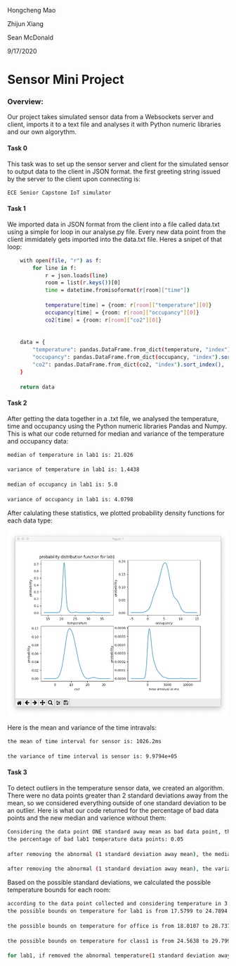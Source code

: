 Hongcheng Mao

Zhijun Xiang

Sean McDonald

9/17/2020

# Sensor Mini Project

### Overview:

Our project takes simulated sensor data from a Websockets server and client, imports it to a text file and analyses it with Python numeric libraries and our own algorythm.


#### Task 0 
		
This task was to set up the sensor server and client for the simulated sensor to output data to the client in JSON format.
the first greeting string issued by the server to the client upon connecting is:

```sh
ECE Senior Capstone IoT simulator
```

#### Task 1

We imported data in JSON format from the client into a file called data.txt using a simple for loop in our analyse.py file. Every new data point from the client immidately gets imported into the data.txt file. Heres a snipet of that loop:

```sh
    with open(file, "r") as f:
        for line in f:
            r = json.loads(line)
            room = list(r.keys())[0]
            time = datetime.fromisoformat(r[room]["time"])

            temperature[time] = {room: r[room]["temperature"][0]}
            occupancy[time] = {room: r[room]["occupancy"][0]}
            co2[time] = {room: r[room]["co2"][0]}
         

    data = {
        "temperature": pandas.DataFrame.from_dict(temperature, "index").sort_index(),
        "occupancy": pandas.DataFrame.from_dict(occupancy, "index").sort_index(),
        "co2": pandas.DataFrame.from_dict(co2, "index").sort_index(),
    }

    return data
```


#### Task 2

After getting the data together in a .txt file, we analysed the temperature, time and occupancy using the Python numeric libraries Pandas and Numpy. This is what our code returned for median and variance of the temperature and occupancy data:


```sh
median of temperature in lab1 is: 21.026 

variance of temperature in lab1 is: 1.4438 

median of occupancy in lab1 is: 5.0 

variance of occupancy in lab1 is: 4.0798 
```

After calulating these statistics, we plotted probability density functions for each data type:

![](images/PDFs-miniproject.png)

Here is the mean and variance of the time intravals:

```sh
the mean of time interval for sensor is: 1026.2ms

the variance of time interval is sensor is: 9.9794e+05
```

#### Task 3

To detect outliers in the temperature sensor data, we created an algorithm. There were no data points greater than 2 standard deviations away from the mean, so we considered everything outside of one standard deviation to be an outlier. Here is what our code returned for the percentage of bad data points and the new median and varience without them:

```sh
Considering the data point ONE standard away mean as bad data point, then:
the percentage of bad lab1 temperature data points: 0.05

after removing the abnormal (1 standard deviation away mean), the median is: 21.022
 
after removing the abnormal (1 standard deviation away mean), the variance is: 0.059677
```

Based on the possible standard deviations, we calculated the possible temperature bounds for each room:

```sh
according to the data point collected and considering temperature in 3 standard deviation away the mean are possible, then:
the possible bounds on temperature for lab1 is from 17.5799 to 24.7894

the possible bounds on temperature for office is from 18.0107 to 28.7376

the possible bounds on temperature for class1 is from 24.5638 to 29.7993

for lab1, if removed the abnormal temperature(1 standard deviation away mean), the possible of temperature is from 20.2994 to 21.7651
```



